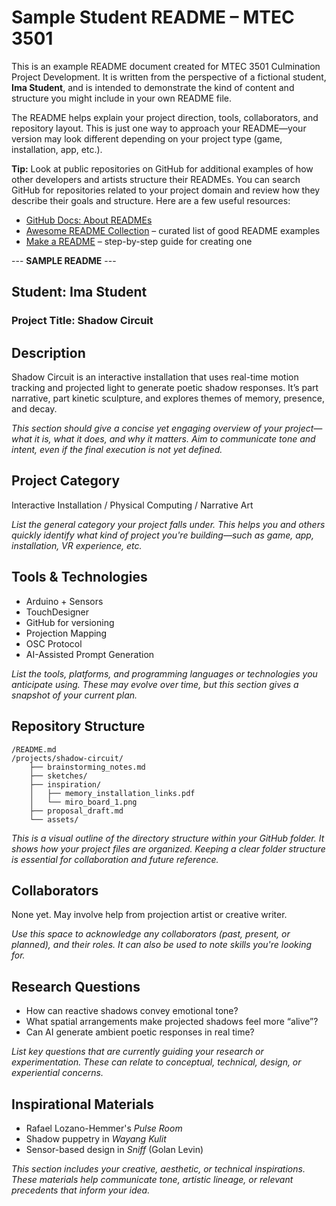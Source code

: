 # Sample Student README – MTEC 3501

This is an example README document created for MTEC 3501 Culmination Project Development. It is written from the perspective of a fictional student, **Ima Student**, and is intended to demonstrate the kind of content and structure you might include in your own README file.

The README helps explain your project direction, tools, collaborators, and repository layout. This is just one way to approach your README—your version may look different depending on your project type (game, installation, app, etc.).

**Tip:** Look at public repositories on GitHub for additional examples of how other developers and artists structure their READMEs. You can search GitHub for repositories related to your project domain and review how they describe their goals and structure. Here are a few useful resources:

- [GitHub Docs: About READMEs](https://docs.github.com/en/repositories/managing-your-repositorys-settings-and-features/customizing-your-repository/about-readmes)
- [Awesome README Collection](https://github.com/matiassingers/awesome-readme) – curated list of good README examples
- [Make a README](https://www.makeareadme.com/) – step-by-step guide for creating one

--- **SAMPLE README** ---

## Student: Ima Student  
### Project Title: Shadow Circuit

## Description
Shadow Circuit is an interactive installation that uses real-time motion tracking and projected light to generate poetic shadow responses. It’s part narrative, part kinetic sculpture, and explores themes of memory, presence, and decay.

_This section should give a concise yet engaging overview of your project—what it is, what it does, and why it matters. Aim to communicate tone and intent, even if the final execution is not yet defined._

## Project Category
Interactive Installation / Physical Computing / Narrative Art

_List the general category your project falls under. This helps you and others quickly identify what kind of project you're building—such as game, app, installation, VR experience, etc._

## Tools & Technologies
- Arduino + Sensors
- TouchDesigner
- GitHub for versioning
- Projection Mapping
- OSC Protocol
- AI-Assisted Prompt Generation

_List the tools, platforms, and programming languages or technologies you anticipate using. These may evolve over time, but this section gives a snapshot of your current plan._

## Repository Structure
```
/README.md  
/projects/shadow-circuit/  
    ├── brainstorming_notes.md  
    ├── sketches/  
    ├── inspiration/  
    │   ├── memory_installation_links.pdf  
    │   └── miro_board_1.png  
    ├── proposal_draft.md  
    └── assets/
```

_This is a visual outline of the directory structure within your GitHub folder. It shows how your project files are organized. Keeping a clear folder structure is essential for collaboration and future reference._

## Collaborators
None yet. May involve help from projection artist or creative writer.

_Use this space to acknowledge any collaborators (past, present, or planned), and their roles. It can also be used to note skills you're looking for._

## Research Questions
- How can reactive shadows convey emotional tone?
- What spatial arrangements make projected shadows feel more “alive”?
- Can AI generate ambient poetic responses in real time?

_List key questions that are currently guiding your research or experimentation. These can relate to conceptual, technical, design, or experiential concerns._

## Inspirational Materials
- Rafael Lozano-Hemmer's *Pulse Room*
- Shadow puppetry in *Wayang Kulit*
- Sensor-based design in *Sniff* (Golan Levin)

_This section includes your creative, aesthetic, or technical inspirations. These materials help communicate tone, artistic lineage, or relevant precedents that inform your idea._
